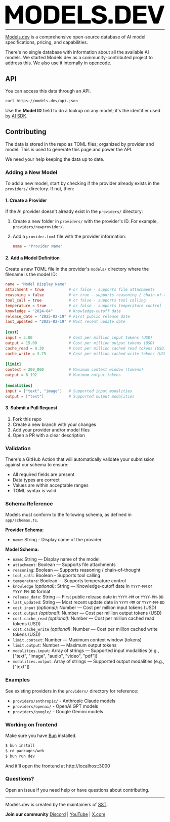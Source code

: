 <p align="center">
  <a href="https://models.dev">
    <picture>
      <source srcset="./logo-dark.svg" media="(prefers-color-scheme: dark)">
      <source srcset="./logo-light.svg" media="(prefers-color-scheme: light)">
      <img src="./logo-light.svg" alt="Models.dev logo">
    </picture>
  </a>
</p>

---

[Models.dev](https://models.dev) is a comprehensive open-source database of AI model specifications, pricing, and capabilities.

There's no single database with information about all the available AI models. We started Models.dev as a community-contributed project to address this. We also use it internally in [opencode](https://opencode.ai).

## API

You can access this data through an API.

```bash
curl https://models.dev/api.json
```

Use the **Model ID** field to do a lookup on any model; it's the identifier used by [AI SDK](https://ai-sdk.dev/).

## Contributing

The data is stored in the repo as TOML files; organized by provider and model. This is used to generate this page and power the API.

We need your help keeping the data up to date.

### Adding a New Model

To add a new model, start by checking if the provider already exists in the `providers/` directory. If not, then:

#### 1. Create a Provider

If the AI provider doesn't already exist in the `providers/` directory:

1. Create a new folder in `providers/` with the provider's ID. For example, `providers/newprovider/`.
2. Add a `provider.toml` file with the provider information:

   ```toml
   name = "Provider Name"
   ```

#### 2. Add a Model Definition

Create a new TOML file in the provider's `models/` directory where the filename is the model ID:

```toml
name = "Model Display Name"
attachment = true           # or false - supports file attachments
reasoning = false           # or true - supports reasoning / chain-of-thought
tool_call = true            # or false - supports tool calling
temperature = true          # or false - supports temperature control
knowledge = "2024-04"       # Knowledge-cutoff date
release_date = "2025-02-19" # First public release date
last_updated = "2025-02-19" # Most recent update date

[cost]
input = 3.00                # Cost per million input tokens (USD)
output = 15.00              # Cost per million output tokens (USD)
cache_read = 0.30           # Cost per million cached read tokens (USD)
cache_write = 3.75          # Cost per million cached write tokens (USD)

[limit]
context = 200_000           # Maximum context window (tokens)
output = 8_192              # Maximum output tokens

[modalities]
input = ["text", "image"]   # Supported input modalities
output = ["text"]           # Supported output modalities
```

#### 3. Submit a Pull Request

1. Fork this repo
2. Create a new branch with your changes
3. Add your provider and/or model files
4. Open a PR with a clear description

### Validation

There's a GitHub Action that will automatically validate your submission against our schema to ensure:

- All required fields are present
- Data types are correct
- Values are within acceptable ranges
- TOML syntax is valid

### Schema Reference

Models must conform to the following schema, as defined in `app/schemas.ts`.

**Provider Schema:**

- `name`: String - Display name of the provider

**Model Schema:**

- `name`: String — Display name of the model
- `attachment`: Boolean — Supports file attachments
- `reasoning`: Boolean — Supports reasoning / chain-of-thought
- `tool_call`: Boolean - Supports tool calling
- `temperature`: Boolean — Supports temperature control
- `knowledge` _(optional)_: String — Knowledge-cutoff date in `YYYY-MM` or `YYYY-MM-DD` format
- `release_date`: String — First public release date in `YYYY-MM` or `YYYY-MM-DD`
- `last_updated`: String — Most recent update date in `YYYY-MM` or `YYYY-MM-DD`
- `cost.input` _(optional)_: Number — Cost per million input tokens (USD)
- `cost.output` _(optional)_: Number — Cost per million output tokens (USD)
- `cost.cache_read` _(optional)_: Number — Cost per million cached read tokens (USD)
- `cost.cache_write` _(optional)_: Number — Cost per million cached write tokens (USD)
- `limit.context`: Number — Maximum context window (tokens)
- `limit.output`: Number — Maximum output tokens
- `modalities.input`: Array of strings — Supported input modalities (e.g., ["text", "image", "audio", "video", "pdf"])
- `modalities.output`: Array of strings — Supported output modalities (e.g., ["text"])

### Examples

See existing providers in the `providers/` directory for reference:

- `providers/anthropic/` - Anthropic Claude models
- `providers/openai/` - OpenAI GPT models
- `providers/google/` - Google Gemini models

### Working on frontend

Make sure you have [Bun](https://bun.sh/) installed.

```bash
$ bun install
$ cd packages/web
$ bun run dev
```

And it'll open the frontend at http://localhost:3000

### Questions?

Open an issue if you need help or have questions about contributing.

---

Models.dev is created by the maintainers of [SST](https://sst.dev).

**Join our community** [Discord](https://sst.dev/discord) | [YouTube](https://www.youtube.com/c/sst-dev) | [X.com](https://x.com/SST_dev)
